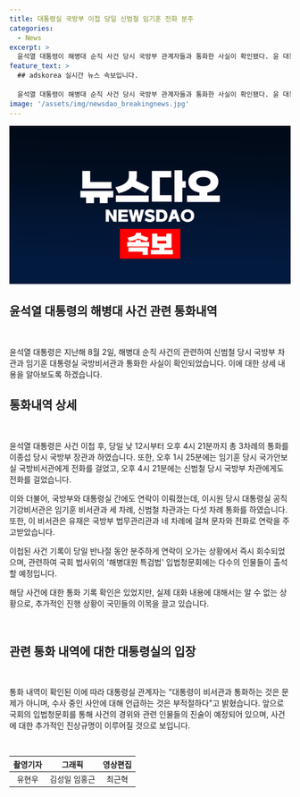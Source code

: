 ```yaml
---
title: 대통령실 국방부 이첩 당일 신범철 임기훈 전화 분주
categories:
  - News
excerpt: >
  윤석열 대통령이 해병대 순직 사건 당시 국방부 관계자들과 통화한 사실이 확인됐다. 윤 대통령은 사건 기록이 경찰에 이첩된 직후 국방부 장관과 국방비서관, 국방부 차관과 각각 통화했으며 대통령실 공직기강비서관 역시 관계자들과 연락을 주고받았다. 이에 대해 대통령실은 대통령과 비서관 간 통화는 문제가 아니라며 수사 중인 사안에 언급하는 것은 부적절하다고 설명했다. 해당 사건과 관련하여 국회 법사위는 다수의 관계자들을 청문회에 출석시킬 예정이다.
feature_text: >
  ## adskorea 실시간 뉴스 속보입니다.

  윤석열 대통령이 해병대 순직 사건 당시 국방부 관계자들과 통화한 사실이 확인됐다. 윤 대통령은 사건 기록이 경찰에 이첩된 직후 국방부 장관과 국방비서관, 국방부 차관과 각각 통화했으며 대통령실 공직기강비서관 역시 관계자들과 연락을 주고받았다. 이에 대해 대통령실은 대통령과 비서관 간 통화는 문제가 아니라며 수사 중인 사안에 언급하는 것은 부적절하다고 설명했다. 해당 사건과 관련하여 국회 법사위는 다수의 관계자들을 청문회에 출석시킬 예정이다.
image: '/assets/img/newsdao_breakingnews.jpg'
---
```


<p><img src="/assets/img/newsdao_breakingnews.jpg" alt="adskorea 속보" /></p>

<h2 data-ke-size="size26">윤석열 대통령의 해병대 사건 관련 통화내역</h2>

<p data-ke-size="size16">&nbsp;</p>

<p>윤석열 대통령은 지난해 8월 2일, 해병대 순직 사건의 관련하여 신범철 당시 국방부 차관과 임기훈 대통령실 국방비서관과 통화한 사실이 확인되었습니다. 이에 대한 상세 내용을 알아보도록 하겠습니다.</p>

<h2 data-ke-size="size24">통화내역 상세</h2>

<p data-ke-size="size16">&nbsp;</p>

<p>윤석열 대통령은 사건 이첩 후, 당일 낮 12시부터 오후 4시 21분까지 총 3차례의 통화를 이종섭 당시 국방부 장관과 하였습니다. 또한, 오후 1시 25분에는 임기훈 당시 국가안보실 국방비서관에게 전화를 걸었고, 오후 4시 21분에는 신범철 당시 국방부 차관에게도 전화를 걸었습니다.</p>

<p>이와 더불어, 국방부와 대통령실 간에도 연락이 이뤄졌는데, 이시원 당시 대통령실 공직기강비서관은 임기훈 비서관과 세 차례, 신범철 차관과는 다섯 차례 통화를 하였습니다. 또한, 이 비서관은 유재은 국방부 법무관리관과 네 차례에 걸쳐 문자와 전화로 연락을 주고받았습니다.</p>

<p>이첩된 사건 기록이 당일 반나절 동안 분주하게 연락이 오가는 상황에서 즉시 회수되었으며, 관련하여 국회 법사위의 '해병대원 특검법' 입법청문회에는 다수의 인물들이 출석할 예정입니다.</p>

<p>해당 사건에 대한 통화 기록 확인은 있었지만, 실제 대화 내용에 대해서는 알 수 없는 상황으로, 추가적인 진행 상황이 국민들의 이목을 끌고 있습니다.</p>

<p data-ke-size="size16">&nbsp;</p>

<h2 data-ke-size="size24">관련 통화 내역에 대한 대통령실의 입장</h2>

<p data-ke-size="size16">&nbsp;</p>

<p>통화 내역이 확인된 이에 따라 대통령실 관계자는 "대통령이 비서관과 통화하는 것은 문제가 아니며, 수사 중인 사안에 대해 언급하는 것은 부적절하다"고 밝혔습니다. 앞으로 국회의 입법청문회를 통해 사건의 경위와 관련 인물들의 진술이 예정되어 있으며, 사건에 대한 추가적인 진상규명이 이루어질 것으로 보입니다.</p>

<p data-ke-size="size16">&nbsp;</p>

<table>
  <thead>
    <tr>
      <th style="text-align: center;">촬영기자</th>
      <th style="text-align: center;">그래픽</th>
      <th style="text-align: center;">영상편집</th>
    </tr>
  </thead>
  <tbody>
    <tr>
      <td style="text-align: center;">유현우</td>
      <td style="text-align: center;">김성일 임홍근</td>
      <td style="text-align: center;">최근혁</td>
    </tr>
  </tbody>
</table>

<p data-ke-size="size16"></p>

